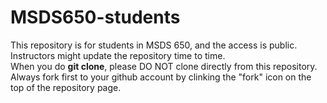 # MSDS650-students
This repository is for students in MSDS 650, and the access is public.    
Instructors might update the repository time to time.    
When you do **git clone**, please DO NOT clone directly from this repository.    
Always fork first to your github account by clinking the "fork" icon on the top of the repository page.    
 
